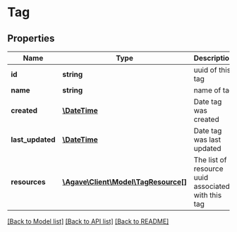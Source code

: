 # Tag

## Properties
Name | Type | Description | Notes
------------ | ------------- | ------------- | -------------
**id** | **string** | uuid of this tag | [optional] 
**name** | **string** | name of tag | [optional] 
**created** | [**\DateTime**](\DateTime.md) | Date tag was created | [optional] 
**last_updated** | [**\DateTime**](\DateTime.md) | Date tag was last updated | [optional] 
**resources** | [**\Agave\Client\Model\TagResource[]**](TagResource.md) | The list of resource uuid associated with this tag | [optional] 

[[Back to Model list]](../README.md#documentation-for-models) [[Back to API list]](../README.md#documentation-for-api-endpoints) [[Back to README]](../README.md)


